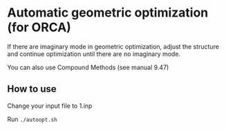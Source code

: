 # Automatic geometric optimization (for ORCA)

If there are imaginary mode in geometric optimization, adjust the structure and continue optimization until there are no imaginary mode.

You can also use Compound Methods (see manual 9.47)

## How to use
Change your input file to 1.inp

Run `./autoopt.sh`
